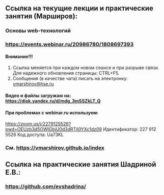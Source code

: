 
## Ссылка на текущие лекции и практические занятия (Марширов): 
### Основы web-технологий
### https://events.webinar.ru/20986780/1808697393

#### Внимание!!! 
 1. Ссылка меняется при каждом новом сеансе и при разрыве связи. Для надежного обновления страницы: CTRL+F5.
 2. Сообщения (в качестве чата) писать на электронку: vmarshirov@hse.ru

#### Видео и файлы загружаю на: https://disk.yandex.ru/d/mdg_3mSSZkLT_Q


####  При проблемах с  webinar.ru используем:
https://zoom.us/j/2279125526?pwd=OEUzb3d5OWlGbjU0d3dRTll0YXc1dz09
Идентификатор: 227 912 5526 Код доступа: Ua73KL

### См.  https://vmarshirov.github.io/index




## Ссылка на практические занятия Шадриной Е.В.: 
### https://github.com/evshadrina/
